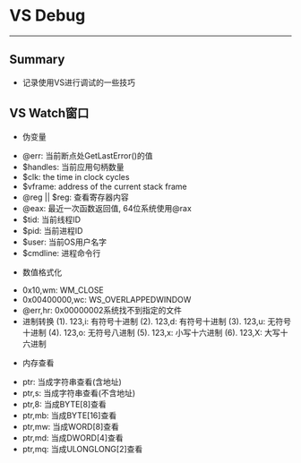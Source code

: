 # **VS Debug**
***



## **Summary**
 * 记录使用VS进行调试的一些技巧



## **VS Watch窗口**
 * 伪变量
  - @err:           当前断点处GetLastError()的值
  - $handles:       当前应用句柄数量
  - $clk:           the time in clock cycles
  - $vframe:        address of the current stack frame
  - @reg || $reg:   查看寄存器内容
  - @eax:           最近一次函数返回值, 64位系统使用@rax
  - $tid:           当前线程ID
  - $pid:           当前进程ID
  - $user:          当前OS用户名字
  - $cmdline:       进程命令行
 * 数值格式化
  - 0x10,wm:        WM_CLOSE
  - 0x00400000,wc:  WS_OVERLAPPEDWINDOW
  - @err,hr:        0x00000002系统找不到指定的文件
  - 进制转换
      (1). 123,i:   有符号十进制
      (2). 123,d:   有符号十进制
      (3). 123,u:   无符号十进制
      (4). 123,o:   无符号八进制
      (5). 123,x:   小写十六进制
      (6). 123,X:   大写十六进制
 * 内存查看
  - ptr:            当成字符串查看(含地址)
  - ptr,s:          当成字符串查看(不含地址)
  - ptr,8:          当成BYTE[8]查看 
  - ptr,mb:         当成BYTE[16]查看 
  - ptr,mw:         当成WORD[8]查看 
  - ptr,md:         当成DWORD[4]查看 
  - ptr,mq:         当成ULONGLONG[2]查看
